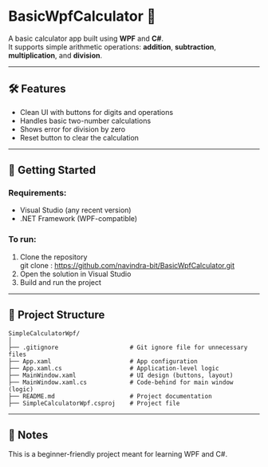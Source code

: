 # BasicWpfCalculator 🧮

A basic calculator app built using **WPF** and **C#**.  
It supports simple arithmetic operations: **addition**, **subtraction**, **multiplication**, and **division**.

---

## 🛠 Features
- Clean UI with buttons for digits and operations
- Handles basic two-number calculations
- Shows error for division by zero
- Reset button to clear the calculation

---

## 🚀 Getting Started

### Requirements:
- Visual Studio (any recent version)
- .NET Framework (WPF-compatible)

### To run:
1. Clone the repository  
git clone : https://github.com/navindra-bit/BasicWpfCalculator.git
2. Open the solution in Visual Studio  
3. Build and run the project

---

## 📁 Project Structure
```
SimpleCalculatorWpf/
│
├── .gitignore                    # Git ignore file for unnecessary files
├── App.xaml                      # App configuration
├── App.xaml.cs                   # Application-level logic
├── MainWindow.xaml               # UI design (buttons, layout)
├── MainWindow.xaml.cs            # Code-behind for main window (logic)
├── README.md                     # Project documentation
├── SimpleCalculatorWpf.csproj    # Project file
```
---

## 📝 Notes
This is a beginner-friendly project meant for learning WPF and C#.  
